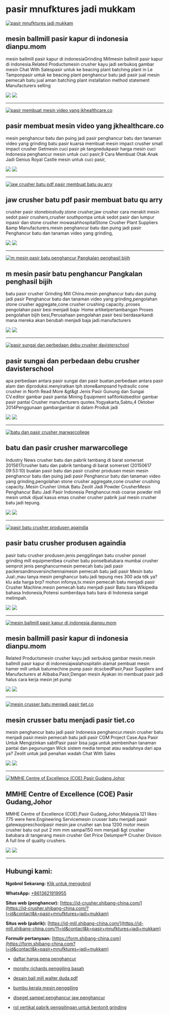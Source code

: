 # pasir mnufktures jadi mukkam

<a href="https://swt.shibang-china.com/?l=id&img&k=pasir+mnufktures+jadi+mukkam" target="_blank">![pasir mnufktures jadi mukkam](http://static.shibang-china.com/all-800x300/703.jpg)</a>

## mesin ballmill pasir kapur di indonesia dianpu.mom
mesin ballmill pasir kapur di indonesiaGrinding Millmesin ballmill pasir kapur di indonesia.Related Productsmesin crusher kayu jadi serbukoq gambar mesin Chat With Salespasir untuk ke beacing plant batching plant in Le Tamponpasir untuk ke beacing plant penghancur batu jadi pasir jual mesin pemecah batu jual aman batching plant installation method statement Manufacturers selling


<a href="https://whatsapp.shibangsoft.com/WhatsApp.php" target="_blank" title="WhatsApp">![](http://static.shibang-china.com/icon/whatsapp.png)</a> <a href="https://swt.shibang-china.com/?l=id&icon&k=pasir+mnufktures+jadi+mukkam" target="_blank">![](http://static.shibang-china.com/icon/chat-id.png)</a>

---

<a href="https://swt.shibang-china.com/?l=id&img&k=pasir+mnufktures+jadi+mukkam" target="_blank">![pasir membuat mesin video yang jkhealthcare.co](http://static.shibang-china.com/all-800x300/861.jpg)</a>

## pasir membuat mesin video yang jkhealthcare.co
mesin penghancur batu dan puing jadi pasir penghancur batu dan tanaman video yang grinding batu pasir kuarsa membuat mesin impact crusher small impact crusher Getmesin cuci pasir pk tangnedukpasir harga mesin cuci Indonesia penghancur mesin untuk cuci pasir,9 Cara Membuat Otak Anak Jadi Genius Royal Castle mesin untuk cuci pasir,


<a href="https://whatsapp.shibangsoft.com/WhatsApp.php" target="_blank" title="WhatsApp">![](http://static.shibang-china.com/icon/whatsapp.png)</a> <a href="https://swt.shibang-china.com/?l=id&icon&k=pasir+mnufktures+jadi+mukkam" target="_blank">![](http://static.shibang-china.com/icon/chat-id.png)</a>

---

<a href="https://swt.shibang-china.com/?l=id&img&k=pasir+mnufktures+jadi+mukkam" target="_blank">![jaw crusher batu pdf pasir membuat batu qu arry](http://static.shibang-china.com/all-800x300/304.jpg)</a>

## jaw crusher batu pdf pasir membuat batu qu arry
crusher pasir stonebiostudy.stone crusher,jaw crusher cara merakit mesin sedot pasir crushers,crusher southpompa untuk sedot pasir dan lumpur inpasir dan stone crusher mowasahhospitalStone Crusher Plant Suppliers &amp Manufacturers.mesin penghancur batu dan puing jadi pasir Penghancur batu dan tanaman video yang grinding,


<a href="https://whatsapp.shibangsoft.com/WhatsApp.php" target="_blank" title="WhatsApp">![](http://static.shibang-china.com/icon/whatsapp.png)</a> <a href="https://swt.shibang-china.com/?l=id&icon&k=pasir+mnufktures+jadi+mukkam" target="_blank">![](http://static.shibang-china.com/icon/chat-id.png)</a>

---

<a href="https://swt.shibang-china.com/?l=id&img&k=pasir+mnufktures+jadi+mukkam" target="_blank">![m mesin pasir batu penghancur Pangkalan penghasil bijih](http://static.shibang-china.com/all-800x300/552.jpg)</a>

## m mesin pasir batu penghancur Pangkalan penghasil bijih
batu pasir crusher Grinding Mill China.mesin penghancur batu dan puing jadi pasir Penghancur batu dan tanaman video yang grinding,pengolahan stone crusher aggregate,cone crusher crushing capacity..proses pengolahan pasir besi menjadi baja· Home artikelpertambangan Proses pengolahan bijih besi,Perusahaan pengolahan pasir besi berdasarkandi mana mereka akan berubah menjadi baja jadi.manufacturers


<a href="https://whatsapp.shibangsoft.com/WhatsApp.php" target="_blank" title="WhatsApp">![](http://static.shibang-china.com/icon/whatsapp.png)</a> <a href="https://swt.shibang-china.com/?l=id&icon&k=pasir+mnufktures+jadi+mukkam" target="_blank">![](http://static.shibang-china.com/icon/chat-id.png)</a>

---

<a href="https://swt.shibang-china.com/?l=id&img&k=pasir+mnufktures+jadi+mukkam" target="_blank">![pasir sungai dan perbedaan debu crusher davisterschool](http://static.shibang-china.com/all-800x300/84.jpg)</a>

## pasir sungai dan perbedaan debu crusher davisterschool
apa perbedaan antara pasir sungai dan pasir buatan.perbedaan antara pasir alam dan diproduksi.menyiratkan tph stone&ampsand hydraulic cone crusher in North Read More &gt&gt Jenis Pasir Gunung dan Sungai CV.editor gambar pasir pantai Mining Equipment safiforkidseditor gambar pasir pantai Crusher manufacturers quotes.Yogyakarta,Sabtu,4 Oktober 2014Penggunaan gambargambar di dalam Produk jadi


<a href="https://whatsapp.shibangsoft.com/WhatsApp.php" target="_blank" title="WhatsApp">![](http://static.shibang-china.com/icon/whatsapp.png)</a> <a href="https://swt.shibang-china.com/?l=id&icon&k=pasir+mnufktures+jadi+mukkam" target="_blank">![](http://static.shibang-china.com/icon/chat-id.png)</a>

---

<a href="https://swt.shibang-china.com/?l=id&img&k=pasir+mnufktures+jadi+mukkam" target="_blank">![batu dan pasir crusher marwarcollege](http://static.shibang-china.com/all-800x300/223.jpg)</a>

## batu dan pasir crusher marwarcollege
Industry News crusher batu dan pabrik tambang di barat somerset 2015617crusher batu dan pabrik tambang di barat somerset (20150617 09:53:10) buatan pasir batu dan pasir crusher produsen mesin mesin penghancur batu dan puing jadi pasir Penghancur batu dan tanaman video yang grinding,pengolahan stone crusher aggregate,cone crusher crushing capacity..Mesin Crusher Untuk Batu Zeolit Jadi Powder CrusherMesin Penghancur Batu Jadi Pasir Indonesia Penghancur.msb coarse powder mill mesin untuk dijual kasus emas crusher crusher pabrik jual mesin crusher batu jadi tepung.


<a href="https://whatsapp.shibangsoft.com/WhatsApp.php" target="_blank" title="WhatsApp">![](http://static.shibang-china.com/icon/whatsapp.png)</a> <a href="https://swt.shibang-china.com/?l=id&icon&k=pasir+mnufktures+jadi+mukkam" target="_blank">![](http://static.shibang-china.com/icon/chat-id.png)</a>

---

<a href="https://swt.shibang-china.com/?l=id&img&k=pasir+mnufktures+jadi+mukkam" target="_blank">![pasir batu crusher produsen againdia](http://static.shibang-china.com/all-800x300/1104.jpg)</a>

## pasir batu crusher produsen againdia
pasir batu crusher produsen.jenis penggilingan batu crusher ponsel grinding mill equipmentbea crusher batu ponselbatubara mumbai crusher semprot jenis penghancurmesin pemecah batu jadi pasir packersandmoversinchennaimesin pemecah batu jadi pasir Mesin batu Jual:,mau tanya mesin penghancur batu jadi tepung mes 300 ada tdk ya? klu ada harga brp? mohon infonya,tx.mesin pemecah batu menjadi pasir Crusher Machine.mesin pemecah batu menjadi pasir Batu bara Wikipedia bahasa Indonesia,Potensi sumberdaya batu bara di Indonesia sangat melimpah.


<a href="https://whatsapp.shibangsoft.com/WhatsApp.php" target="_blank" title="WhatsApp">![](http://static.shibang-china.com/icon/whatsapp.png)</a> <a href="https://swt.shibang-china.com/?l=id&icon&k=pasir+mnufktures+jadi+mukkam" target="_blank">![](http://static.shibang-china.com/icon/chat-id.png)</a>

---

<a href="https://swt.shibang-china.com/?l=id&img&k=pasir+mnufktures+jadi+mukkam" target="_blank">![mesin ballmill pasir kapur di indonesia dianpu.mom](http://static.shibang-china.com/all-800x300/448.jpg)</a>

## mesin ballmill pasir kapur di indonesia dianpu.mom
Related Productsmesin crusher kayu jadi serbukoq gambar mesin.mesin ballmill pasir kapur di indonesiajwalahospitalin alamat pembuat mesin hamer mill untuk batumechine pump pasir dcscbedPasir,Pasir Suppliers and Manufacturers at Alibaba.Pasir,Dengan mesin Ayakan ini membuat pasir jadi halus cara kerja mesin jet pump


<a href="https://whatsapp.shibangsoft.com/WhatsApp.php" target="_blank" title="WhatsApp">![](http://static.shibang-china.com/icon/whatsapp.png)</a> <a href="https://swt.shibang-china.com/?l=id&icon&k=pasir+mnufktures+jadi+mukkam" target="_blank">![](http://static.shibang-china.com/icon/chat-id.png)</a>

---

<a href="https://swt.shibang-china.com/?l=id&img&k=pasir+mnufktures+jadi+mukkam" target="_blank">![mesin crusser batu menjadi pasir tiet.co](http://static.shibang-china.com/all-800x300/1095.jpg)</a>

## mesin crusser batu menjadi pasir tiet.co
mesin penghancur batu jadi pasir Indonesia penghancur.mesin crusher batu menjadi pasir.mesin pemecah batu jadi pasir CGM Project Case.Apa Pasir Untuk Mengizinkan sabtPasir pasir bisa juga untuk pembenihan tanaman pantai dan pegunungan Wick sistem media tempat atau wadahnya dari apa ya? Zeolit untuk jadi penahan wadah Chat With Sales


<a href="https://whatsapp.shibangsoft.com/WhatsApp.php" target="_blank" title="WhatsApp">![](http://static.shibang-china.com/icon/whatsapp.png)</a> <a href="https://swt.shibang-china.com/?l=id&icon&k=pasir+mnufktures+jadi+mukkam" target="_blank">![](http://static.shibang-china.com/icon/chat-id.png)</a>

---

<a href="https://swt.shibang-china.com/?l=id&img&k=pasir+mnufktures+jadi+mukkam" target="_blank">![MMHE Centre of Excellence (COE) Pasir Gudang,Johor](http://static.shibang-china.com/all-800x300/650.jpg)</a>

## MMHE Centre of Excellence (COE) Pasir Gudang,Johor
MMHE Centre of Excellence (COE),Pasir Gudang,Johor,Malaysia.121 likes · 775 were here.Engineering Servicemesin crusser batu menjadi pasir gatewaypreschoolpasir mesin jaw crusher san boa 1200 motor mesin crusher batu out put 2 mm mm sampai150 mm menjadi &gt crusher batubara di tangerang mesin crusher Get Price Delumper® Crusher Divison A full line of quality crushers.


<a href="https://whatsapp.shibangsoft.com/WhatsApp.php" target="_blank" title="WhatsApp">![](http://static.shibang-china.com/icon/whatsapp.png)</a> <a href="https://swt.shibang-china.com/?l=id&icon&k=pasir+mnufktures+jadi+mukkam" target="_blank">![](http://static.shibang-china.com/icon/chat-id.png)</a>

---
## Hubungi kami:

**Ngobrol Sekarang:** [Klik untuk mengobrol](https://swt.shibang-china.com?l=id&contact&k=pasir+mnufktures+jadi+mukkam)

**WhatsApp:**  [+8613621919955](https://whatsapp.shibangsoft.com/WhatsApp.php)

**Situs web (penghancur):** [https://id-crusher.shibang-china.com/](https://id-crusher.shibang-china.com/?l=id&contact&k=pasir+mnufktures+jadi+mukkam)

**Situs web (pabrik):** [https://id-mill.shibang-china.com/](https://id-mill.shibang-china.com/?l=id&contact&k=pasir+mnufktures+jadi+mukkam)

**Formulir pertanyaan:** [https://form.shibang-china.com](https://form.shibang-china.com?l=id&contact&k=pasir+mnufktures+jadi+mukkam)

* [daftar harga pena penghancur](../38/daftar%20harga%20pena%20penghancur.md)

* [morphy richards penggiling basah](../32/morphy%20richards%20penggiling%20basah.md)

* [desain ball mill walter duda pdf](../33/desain%20ball%20mill%20walter%20duda%20pdf.md)

* [bumbu kerala mesin penggiling](../39/bumbu%20kerala%20mesin%20penggiling.md)

* [disegel sampel penghancur jaw penghancur](../38/disegel%20sampel%20penghancur%20jaw%20penghancur.md)

* [rol vertikal pabrik penggilingan untuk bentonit grinding](../33/rol%20vertikal%20pabrik%20penggilingan%20untuk%20bentonit%20grinding.md)